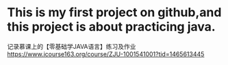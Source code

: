 # This is my first project on github,and this project is about practicing java.
记录慕课上的【零基础学JAVA语言】练习及作业
https://www.icourse163.org/course/ZJU-1001541001?tid=1465613445